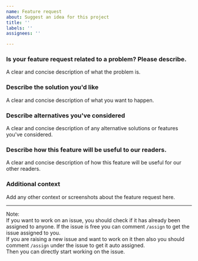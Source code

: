 ```yaml
---
name: Feature request
about: Suggest an idea for this project
title: ''
labels: ''
assignees: ''

---
```


### Is your feature request related to a problem? Please describe.
A clear and concise description of what the problem is. 

### Describe the solution you'd like
A clear and concise description of what you want to happen.

### Describe alternatives you've considered
A clear and concise description of any alternative solutions or features you've considered.

### Describe how this feature will be useful to our readers.
A clear and concise description of how this feature will be useful for our  other readers.

### Additional context
Add any other context or screenshots about the feature request here.

<hr/>

Note:  
If you want to work on an issue, you should check if it has already been assigned to anyone. If the issue is free you can comment `/assign` to get the issue assigned to you.  
If you are raising a new issue and want to work on it then also you should comment `/assign` under the issue to get it auto assigned.  
Then you can directly start working on the issue.  